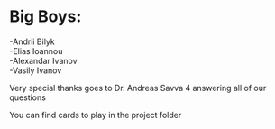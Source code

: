 # Big Boys:  

-Andrii Bilyk  
-Elias Ioannou  
-Alexandar Ivanov  
-Vasily Ivanov  

Very special thanks goes to Dr. Andreas Savva 4 answering all of our questions  

You can find cards to play in the project folder 
    

